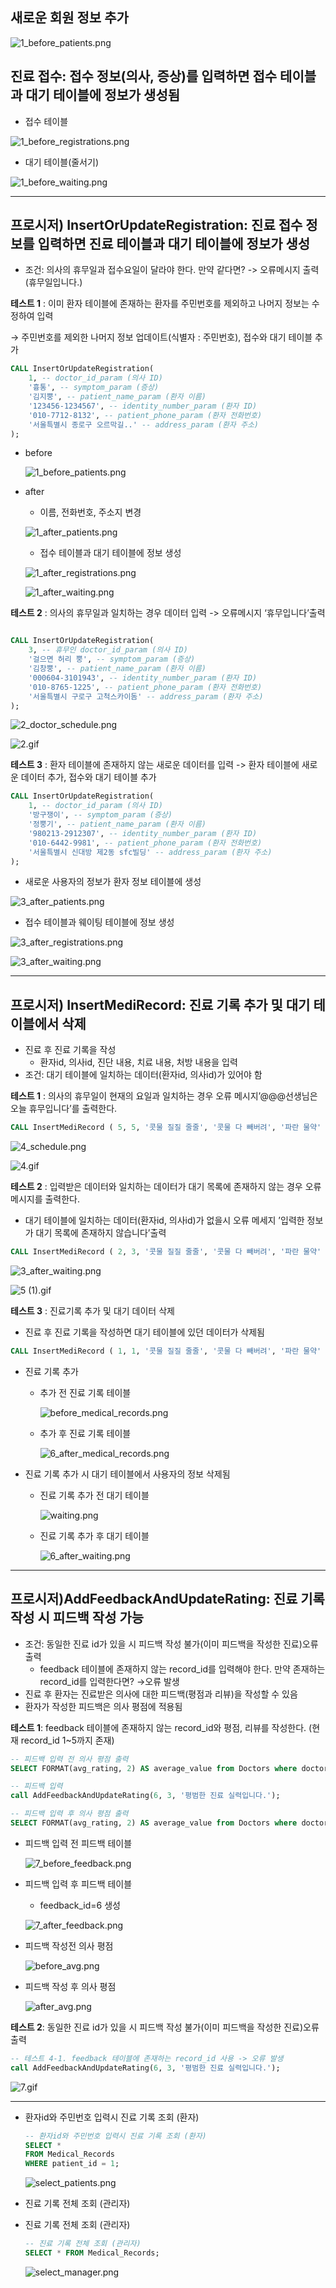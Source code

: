 ## 새로운 회원 정보 추가

![1_before_patients.png](/img/testcase/InsertOrUpdateRegistration/1_before_patients.png)

## 진료 접수: 접수 정보(의사, 증상)를 입력하면 접수 테이블과 대기 테이블에 정보가 생성됨

- 접수 테이블

![1_before_registrations.png](/img/testcase/InsertOrUpdateRegistration/1_before_registrations.png)

- 대기 테이블(줄서기)

![1_before_waiting.png](/img/testcase/InsertOrUpdateRegistration/1_before_waiting.png)

---

## 프로시저) InsertOrUpdateRegistration: 진료 접수 정보를 입력하면 진료 테이블과 대기 테이블에 정보가 생성

- 조건: 의사의 휴무일과 접수요일이 달라야 한다. 만약 같다면? -> 오류메시지 출력 (휴무일입니다.)



**테스트 1** : 이미 환자 테이블에 존재하는 환자를 주민번호를 제외하고 나머지 정보는 수정하여 입력

→ 주민번호를 제외한 나머지 정보 업데이트(식별자 : 주민번호), 접수와 대기 테이블 추가

```sql
CALL InsertOrUpdateRegistration(
    1, -- doctor_id_param (의사 ID)
    '흉통', -- symptom_param (증상)
    '김지뿡', -- patient_name_param (환자 이름)
    '123456-1234567', -- identity_number_param (환자 ID)
    '010-7712-8132', -- patient_phone_param (환자 전화번호)
    '서울특별시 종로구 오르막길..' -- address_param (환자 주소)
);
```

- before
    
    ![1_before_patients.png](/img/testcase/InsertOrUpdateRegistration/1_before_patients.png)
    
- after
    - 이름, 전화번호, 주소지 변경
    
    ![1_after_patients.png](/img/testcase/InsertOrUpdateRegistration/1_after_patients.png)
    
    - 접수 테이블과 대기 테이블에 정보 생성
    
    ![1_after_registrations.png](/img/testcase/InsertOrUpdateRegistration/1_after_registrations.png)
    
    ![1_after_waiting.png](/img/testcase/InsertOrUpdateRegistration/1_after_waiting.png)
    


**테스트 2** : 의사의 휴무일과 일치하는 경우 데이터 입력 -> 오류메시지 ‘휴무입니다’출력

```sql

CALL InsertOrUpdateRegistration(
    3, -- 휴무인 doctor_id_param (의사 ID)
    '걸으면 허리 뿡', -- symptom_param (증상)
    '김창뿡', -- patient_name_param (환자 이름)
    '000604-3101943', -- identity_number_param (환자 ID)
    '010-8765-1225', -- patient_phone_param (환자 전화번호)
    '서울특별시 구로구 고척스카이돔' -- address_param (환자 주소)
);
```

![2_doctor_schedule.png](/img/testcase/InsertOrUpdateRegistration/2_doctor_schedule.png)

![2.gif](/img/testcase/InsertOrUpdateRegistration/2.gif)



**테스트 3** : 환자 테이블에 존재하지 않는 새로운 데이터를 입력 -> 환자 테이블에 새로운 데이터 추가, 접수와 대기 테이블 추가

```sql
CALL InsertOrUpdateRegistration(
    1, -- doctor_id_param (의사 ID)
    '방구쟁이', -- symptom_param (증상)
    '정뿡기', -- patient_name_param (환자 이름)
    '980213-2912307', -- identity_number_param (환자 ID)
    '010-6442-9981', -- patient_phone_param (환자 전화번호)
    '서울특별시 신대방 제2동 sfc빌딩' -- address_param (환자 주소)
);
```

- 새로운 사용자의 정보가 환자 정보 테이블에 생성

![3_after_patients.png](/img/testcase/InsertOrUpdateRegistration/3_after_patients.png)

- 접수 테이블과 웨이팅 테이블에 정보 생성

![3_after_registrations.png](/img/testcase/InsertOrUpdateRegistration/3_after_registrations.png)

![3_after_waiting.png](/img/testcase/InsertOrUpdateRegistration/3_after_waiting.png)

---

## 프로시저) InsertMediRecord: 진료 기록 추가 및 대기 테이블에서 삭제

- 진료 후 진료 기록을 작성
    - 환자id, 의사id, 진단 내용, 치료 내용, 처방 내용을 입력
- 조건: 대기 테이블에 일치하는 데이터(환자id, 의사id)가 있어야 함



**테스트 1** : 의사의 휴무일이 현재의 요일과 일치하는 경우 오류 메시지’@@@선생님은 오늘 휴무입니다’를 출력한다.

```sql
CALL InsertMediRecord ( 5, 5, '콧물 질질 줄줄', '콧물 다 빼버려', '파란 물약' );
```

![4_schedule.png](/img/testcase/InsertMediRecord/4_schedule.png)

![4.gif](/img/testcase/InsertMediRecord/4.gif)

**테스트 2** : 입력받은 데이터와 일치하는 데이터가 대기 목록에 존재하지 않는 경우 오류 메시지를 출력한다.

- 대기 테이블에 일치하는 데이터(환자id, 의사id)가 없을시 오류 메세지 ’입력한 정보가 대기 목록에 존재하지 않습니다’출력

```sql
CALL InsertMediRecord ( 2, 3, '콧물 질질 줄줄', '콧물 다 빼버려', '파란 물약' );
```

![3_after_waiting.png](/img/testcase/InsertOrUpdateRegistration/3_after_waiting.png)

![5 (1).gif](/img/testcase/InsertMediRecord/5.gif)

**테스트 3** : 진료기록 추가 및 대기 데이터 삭제

- 진료 후 진료 기록을 작성하면 대기 테이블에 있던 데이터가 삭제됨

```sql
CALL InsertMediRecord ( 1, 1, '콧물 질질 줄줄', '콧물 다 빼버려', '파란 물약' );
```

- 진료 기록 추가
    - 추가 전 진료 기록 테이블
        
        ![before_medical_records.png](/img/testcase/InsertMediRecord/before_medical_records.png)
        
    - 추가 후 진료 기록 테이블
        
        ![6_after_medical_records.png](/img/testcase/InsertMediRecord/6_after_medical_records.png)
        
- 진료 기록 추가 시 대기 테이블에서 사용자의 정보 삭제됨
    - 진료 기록 추가 전 대기 테이블
        
        ![waiting.png](/img/testcase/InsertMediRecord/waiting.png)
        
    - 진료 기록 추가 후 대기 테이블
        
        ![6_after_waiting.png](/img/testcase/InsertMediRecord/6_after_waiting.png)
        

---

## 프로시저)AddFeedbackAndUpdateRating: 진료 기록 작성 시 피드백 작성 가능
- 조건: 동일한 진료 id가 있을 시 피드백 작성 불가(이미 피드백을 작성한 진료)오류 출력
    - feedback 테이블에 존재하지 않는 record_id를 입력해야 한다. 만약 존재하는 record_id를 입력한다면? →오류 발생
- 진료 후 환자는 진료받은 의사에 대한 피드백(평점과 리뷰)을 작성할 수 있음
- 환자가 작성한 피드백은 의사 평점에 적용됨


**테스트 1**: feedback 테이블에 존재하지 않는 record_id와 평점, 리뷰를 작성한다. (현재 record_id 1~5까지 존재)

```sql
-- 피드백 입력 전 의사 평점 출력
SELECT FORMAT(avg_rating, 2) AS average_value from Doctors where doctor_id = 1;

-- 피드백 입력
call AddFeedbackAndUpdateRating(6, 3, '평범한 진료 실력입니다.');

-- 피드백 입력 후 의사 평점 출력
SELECT FORMAT(avg_rating, 2) AS average_value from Doctors where doctor_id = 2;

```

- 피드백 입력 전 피드백 테이블
    
    ![7_before_feedback.png](/img/testcase/AddFeedbackAndUpdateRating/7_before_feedback.png)
    
- 피드백 입력 후 피드백 테이블
    - feedback_id=6 생성
    
    ![7_after_feedback.png](/img/testcase/AddFeedbackAndUpdateRating/7_after_feedback.png)
    
- 피드백 작성전 의사 평점
    
    ![before_avg.png](/img/testcase/AddFeedbackAndUpdateRating/before_avg.png)
    
- 피드백 작성 후 의사 평점
    
    ![after_avg.png](/img/testcase/AddFeedbackAndUpdateRating/after_avg.png)
    

**테스트 2**: 동일한 진료 id가 있을 시 피드백 작성 불가(이미 피드백을 작성한 진료)오류 출력

```sql
-- 테스트 4-1. feedback 테이블에 존재하는 record_id 사용 -> 오류 발생
call AddFeedbackAndUpdateRating(6, 3, '평범한 진료 실력입니다.');
```

![7.gif](/img/testcase/AddFeedbackAndUpdateRating/7.gif)

---

- 환자id와 주민번호 입력시 진료 기록 조회 (환자)
    
    ```sql
    -- 환자id와 주민번호 입력시 진료 기록 조회 (환자)
    SELECT * 
    FROM Medical_Records
    WHERE patient_id = 1;
    ```
    
    ![select_patients.png](/img/testcase/select_patients.png)
    

- 진료 기록 전체 조회 (관리자)
- 진료 기록 전체 조회 (관리자)
    
    ```sql
    -- 진료 기록 전체 조회 (관리자)
    SELECT * FROM Medical_Records;
    ```
    
    ![select_manager.png](/img/testcase/select_manager.png)